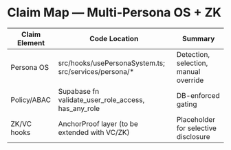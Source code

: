 # Claim Map — Multi-Persona OS + ZK

| Claim Element | Code Location | Summary |
|---|---|---|
| Persona OS | src/hooks/usePersonaSystem.ts; src/services/persona/* | Detection, selection, manual override |
| Policy/ABAC | Supabase fn validate_user_role_access, has_any_role | DB-enforced gating |
| ZK/VC hooks | AnchorProof layer (to be extended with VC/ZK) | Placeholder for selective disclosure |
